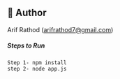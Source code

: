 ## 📝 Author
 Arif Rathod (arifrathod7@gmail.com)
##### Steps to Run 
	Step 1- npm install
	step 2- node app.js

